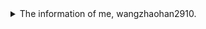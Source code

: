 <details>
<summary>The information of me, wangzhaohan2910.</summary>

- 👋 Hi, I’m @wangzhaohan2910
- 👀 I’m interested in OI.
- 🌱 I’m currently learning Graph Theory.
- 💞️ I’m looking to collaborate on Online Judges.
- ☎ How to reach me? My phone number is +86 15626067976.
- 📧 And, my email address is wangcf3000@sina.com or wangzhaohan2910@outlook/hotmail.com.
- 😄 Pronouns: He or Him ~in Minecraft~.
- ⚡ Fun fake: I AK IOI!
- 😁 [My Blog](//wangzhaohan2910.github.io)
<!---
wangzhaohan2910/wangzhaohan2910 is a ✨ special ✨ repository because its `README.md` (this file) appears on your GitHub profile.
You can click the Preview link to take a look at your changes.
--->
</details>
